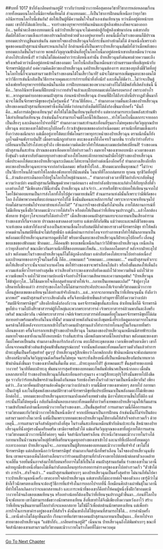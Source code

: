 ##บทที่ 1017 ข้าก็ยังเกลียดท่านอยู่ดี!
ราวกับว่าบทมิวางวายคือสุดยอดวิชาที่วิชาการหล่อหลอมเรือนกายทั้งหมดบนโลกใบนี้มิอาจทัดเทียมได้ ส่วนบทอมตะ...ก็เป็นวิชาการฝึกตนที่เหนือกว่าทุกวิชาอภินิหารบนโลกใบนี้เช่นกัน!
ต่อให้เป็นผู้ที่มีความมั่นใจในตัวเองเช่นเทียนจุน ทว่าเมื่ออยู่ต่อหน้าบทอมตะ เขาก็ยังได้แต่เงียบงัน...
จากร่างของบุรพาจารย์หันเหมินและตู้หลิงเฟยเองก็พอจะมองออกถึง...จุดที่น่าตะลึงของบทอมตะนี้ แม้ว่าป๋ายเสี่ยวฉุนจะไม่เคยต่อสู้กับตู้หลิงเฟยมาก่อน แต่เขากลับสัมผัสได้ถึงความแข็งแกร่งของปราณอีกฝ่ายด้วยตัวเองอยู่หลายครั้ง
ตอนนี้เมื่อในร่างของตนก็มีปราณบทอมตะปรากฏขึ้นมาเช่นกัน ลมหายใจของป๋ายเสี่ยวฉุนจึงถี่กระชั้นอย่างห้ามไม่ได้ ด้านหนึ่งก็เพราะคำพูดของคนเฝ้าสุสานน่าตื่นตระหนกเกินไป อีกด้านหนึ่งก็เป็นเพราะป๋ายเสี่ยวฉุนสัมผัสได้ว่าเมื่อพลังของบทอมตะเกิดขึ้นในร่างกาย พอพลังวิญญาณฟ้าดินที่อยู่ในโลกใบนี้มาอยู่ต่อหน้าเขากลับเหมือนว่าจะลดต่ำลงไประดับหนึ่ง!!
ทว่ามันไม่ได้แค่ลดต่ำกว่าระดับหนึ่งเท่านั้น ป๋ายเสี่ยวฉุนยังค้นพบด้วยความตะลึงพรึงเพริดด้วยว่าเมื่ออยู่ต่อหน้าพลังของอมตะ โลกใบนี้กลับเป็นเหมือนชาวบ้านธรรมดาที่เผชิญหน้ากับจักรพรรดิผู้สูงส่ง!
แค่ความคิดเดียวของป๋ายเสี่ยวฉุน แค่ป๋ายเสี่ยวฉุนต้องการ ตบะของทุกสิ่งมีชีวิตที่อยู่ในโลกใบนี้ก็จะมาผสานรวมเข้าในร่างของตนได้ในเสี้ยววินาที!
แม้จะไม่สามารถเพิ่มพูนตบะของตนได้ ทว่าวิธีการเช่นนี้กลับเป็นวิธีการควบคุมและการกำราบที่น่าทึ่งยิ่งนัก!
และเห็นได้ชัดว่า...ไม่ว่าจะเป็นตู้หลิงเฟยหรือบุรพาจารย์หันเหมินในอดีต การฝึกบทอมตะของพวกนางต่างก็ไม่ได้มีพลังที่เลิศล้ำเช่นนี้ นี่คือ...วิชาอภินิหารซึ่งคนที่ฝึกบทมิวางวายสำเร็จแล้วและฝึกบทอมตะต่อได้ครอบครอง!
เพราะอย่างไรซะ...หากดูตามคำบอกของคนเฝ้าสุสาน ก่อนหน้าป๋ายเสี่ยวฉุน ถ้าคนที่ฝึกได้ถึงระดับนี้ปรากฏตัวขึ้นมาก็น่าจะได้เป็นจักรพรรดิขุยของรุ่นใดรุ่นหนึ่ง!
“ส่วนวิธีที่สอง...” ท่ามกลางความตื่นตะลึงของป๋ายเสี่ยวฉุน เสียงของคนเฝ้าสุสานที่แหบพร่าซึ่งเห็นได้ชัดว่าอ่อนกำลังเต็มทีก็ได้ดังก้องขึ้นมาอีกครั้ง
“นั่นก็คือ...พลังการต่อสู้ของเทียนจุน! ต่อให้ไม่ได้เป็นเทียนจุนที่แท้จริง แต่หากสามารถระเบิดพลังสะท้านฟ้าได้เท่าเทียมกับเทียนจุน ถ้าเช่นนั้นก็จะสามารถโจมตีโลกนี้ให้เปิดออก...ทำให้โลกใบนี้แตกกระจายออกเป็นเสี่ยงๆ และเดินออกไปจากที่นี่!”
ท่ามกลางความสะท้านสะเทือนที่รุนแรงไม่หยุดของจิตวิญญาณป๋ายเสี่ยวฉุน ตบะของเขาได้ฝ่าทะลุไปอีกครั้ง ก้าวเข้าสู่ขอบเขตของก่อกำเนิดอมตะ
ตราผนึกที่สามแข็งแกร่งยิ่งกว่าสองผนึกแรก แต่เมื่ออยู่ภายใต้ตบะที่พัดโหมราวพายุกระหน่ำของป๋ายเสี่ยวฉุน ตราผนึกนั้นก็ยังถูกโจมตีจนพังราบป่นปี้!
เมื่อตราผนึกถูกทำลาย ตบะของเขาก็ยิ่งโคจรเร็วมากขึ้น ราวกับว่าร่างทั้งร่างเปลี่ยนมาเป็นโปร่งโล่งทะลุทั่วถึง เพียงแค่ความคิดเดียวก็ทำให้ลมและเมฆแปดทิศเปลี่ยนสี!
ร่างของคนเฝ้าสุสานสั่นสะท้าน ปราณของเขาเหือดหายไปอย่างรวดเร็ว ลมหายใจของเขาหอบหนัก ดวงตาของเขายิ่งขุ่นมัว แต่เขากลับยังมอบทุกอย่างของตัวเองให้ไหลทะลักทลายผ่านฝ่ามือไปสู่ร่างของป๋ายเสี่ยวฉุน เพื่อประคองให้ตบะของป๋ายเสี่ยวฉุนระเบิดและไต่ทะยานไปอย่างต่อเนื่องอีกครั้ง!
ท่ามกลางเสียงอึกทึก ตบะของป๋ายเสี่ยวฉุนทะยานจากก่อกำเนิดอมตะ ขยับเข้าไปใกล้...ฟ้าอมตะมากขึ้นทุกขณะ!
“ไม่ว่าจะเป็นวิธีการไหนก็ล้วนทำให้โลกต้องพังทลายไปนับแต่นั้น ในนาทีที่โลกถล่มทลาย ทุกคน ทุกชีวิตที่อยู่ที่นี่...ล้วนต้องกระเด็นออกไปอยู่ในโลกใบใหญ่ด้านนอก...” ท่ามกลางช่วงเวลาที่ชีวิตกำลังจะกลับคืนสู่ความว่างเปล่า คนเฝ้าสุสานกัดฟันพูดด้วยความอ่อนแรง คล้ายกำลังอธิบายและแก้ต่างให้กับทุกสิ่งที่ตัวเองทำลงไป!
“มีเพียงสองวิธีนี้เท่านั้น ป๋ายเสี่ยวฉุน แล้วเจ้าว่า...ควรหรือที่ข้าจะปล่อยให้เทียนจุนจากไปโดยใช้ค่าตอบแทนเป็นการส่งโลกทั้งใบไปสู่ความตายเช่นนี้!! ส่วนมารดาแห่งผีนั้นก็เพราะว่ามีพิกัดของโลก ถึงได้พาพวกคนที่ตบะอ่อนแอจากไปได้ ซึ่งนั่นมันคนละหลักการกัน! เพราะหากจะพาเทียนจุนไป ย่อมไม่สามารถพ้นไปจากตาข่ายแห่งโลกได้!”
“ส่วนภารกิจของข้านั้นยังไม่จบสิ้น ภายใต้สถานการณ์ที่ไม่มีเทียนจุนซึ่งฝึกวิชาอมตะมิวางวายได้สำเร็จ หรือต่อให้เป็นแค่ว่าที่เทียนจุนปรากฏตัว...แล้วโลกต้องพังทลาย ข้าผู้อาวุโสจะยอมรับได้อย่างไร!!”
เมื่อเสียงของคนเฝ้าสุสานแทบจะกลายมาเป็นเสียงคำราม ร่างของเขาก็เริ่มจางหาย ปราณของเขาลดลงฮวบฮาบ แต่เขาก็ยังกัดฟัน แม้ว่าตบะและพลังชีวิตของตนจะแห้งขอด แต่เขาก็ยังเอาตัวเองเป็นสะพานเชื่อมโยงกับสมบัติล้ำค่าของราชวงศ์จักรพรรดิขุย ทำให้พลังอาคมด้านในสมบัติที่แม้จะไม่บริสุทธิ์นัก แต่เมื่อผ่านการถ่ายโอนจากร่างกายเขาก็ทำให้มันกลายมาเป็นพลังอมตะที่ป๋ายเสี่ยวฉุนสามารถดูดซับได้!
พริบตานั้นตบะของป๋ายเสี่ยวฉุนก็ฝ่าทะลุไปอีกครั้ง เลื่อนสู่ขอบเขตของฟ้าอมตะ ฟ้าอมตะ...ก็คือคนฟ้า ขอบเขตนี้เหนือเกินกว่าวิถีฟ้าของป๋ายเสี่ยวฉุน เหนือเกินกว่าทุกสิ่งอย่าง!
ขณะเดียวกันตราผนึกที่สี่ของบทอมตะก็พลัน...ระเบิดออกโดยตรง!
หลังจากฝ่าทะลุไปแล้ว พลังอมตะในร่างของป๋ายเสี่ยวฉุนก็ไม่ได้ถูกดึงกลับมา แต่กลับยังคงไต่ทะยานไปอย่างต่อเนื่อง!
และเป้าหมายของการจู่โจมในครั้งนี้ ก็คือ...เทพอมตะ!
“เทพอมตะ...เทพอมตะ...” คนเฝ้าสุสานหัวเราะ ต่อให้เสียงหัวเราะนั้นจะแผ่วเบาแค่ไหน ต่อให้ร่างของเขาจะพร่าเลือนไปแล้ว หรือถึงขั้นแสดงให้เห็นถึงความแห้งเหี่ยวโรยราอย่างสุดขีด ทว่าเสียงหัวเราะของเขากลับยังคงแฝงไว้ด้วยความยินดี แฝงไว้ด้วยความพึงพอใจ แฝงไว้ด้วยความปลงอนิจจังอย่างไร้ซึ่งความเสียดายและความหลุดพ้น!
“ป๋ายเสี่ยวฉุน ให้ข้าผู้อาวุโส...ได้ใช้ลมหายใจเฮือกสุดท้ายมาช่วยให้เจ้า...กลายเป็นเทพอมตะเถิด!”
“ข้าผู้อาวุโสเสียดายก็เพียงแต่ว่า สารบำรุงของโลกใบนี้ไม่สามารถประคับประคองให้เจ้าอาศัยวิชาอมตะมิวางวายเลื่อนสู่ขอบเขตของเทียนจุนได้อย่างแท้จริงอีกแล้ว...แต่...หากจะกลายมาเป็นว่าที่เทียนจุนนั้น ยังถือว่ามากพอ!” คนเฝ้าสุสานหัวเราะเสียงดังลั่น ครั้นจึงยกมือซ้ายขึ้นแล้วทำมุทราชี้ไปยังความว่างเปล่า
“สมบัติจักรพรรดิขุย!”
เสียงอึกทึกดังก้องกังวาน นครจักรรพดิขุยสั่นสะเทือน ต้าเทียนซือก็ดี จักรพรรดิขุยก็ช่าง รวมไปถึงสี่ราชาสวรรค์ผู้ยิ่งใหญ่และพวกพระยาสวรรค์ เจ้าพระยาสวรรค์ล้วนพากันตะลึงพรึงเพริด!
ขณะเดียวกัน เจดีย์พระยาสวรรค์ เจดีย์เจ้าพระยาสวรรค์ทั้งหมดที่อยู่ในนครจักรพรรดิขุยก็ได้ล่มสลายอย่างพร้อมเพรียงกันในนาทีนั้น!
ตามมาด้วยพลังอันน่าตะลึงขุมหนึ่งที่ระเบิดตูมออกมาจากในสามนครด้านใต้ซึ่งหลังจากกระแทกเข้าไปในร่างคนเฝ้าสุสานแล้วก็ทำการถ่ายโอนอยู่ในเรือนกายที่พร่าเลือนของเขา ครั้นจึงกรอกเทเข้าสู่ร่างของป๋ายเสี่ยวฉุน
ในสมองของป๋ายเสี่ยวฉุนเหมือนมีสายฟ้าระเบิด ลมหายใจของเขายิ่งนานก็ยิ่งหอบหนัก ร่างสั่นสะท้าน เมื่อพลังมหาศาลนี้ไหลบ่าเข้ามา พลังอมตะของเขาก็แผ่ไพศาลเปี่ยมล้น ท่ามกลางเสียงเกริกก้องกังวาน ตบะก็ฝ่าทะลุขอบเขต เวลาเพียงพริบตาเดียว เขาก็เลื่อนจากคนฟ้าช่วงต้นเข้าสู่คนฟ้าขั้นสมบูรณ์แบบ!
จากนั้นพลังอมตะทั้งหมดก็มารวมตัวกันแล้วทำการฝ่าทะลุขั้นเป็นครั้งสุดท้าย!
ตูมๆๆ!
ป๋ายเสี่ยวฉุนรู้สึกเพียงว่าโลกพลิกกลับ ฟ้าดินเหมือนจะพังถล่มทลาย เสียงอสนีบาตในจิตวิญญาณดังครืนครั่นไม่หยุด จนกระทั่งเสียงหนึ่งที่เป็นเหมือนเสียงกัมปนาทแหวกฟ้าผ่าดินดังขึ้นมา ร่างของเขาก็พลันสั่นเทิ้ม ตบะ...ฝ่าทะลุออกไป!!
สู่เทพอมตะ!!
ขั้นสุดท้ายของบทมิวางวาย!
วินาทีที่ตบะฝ่าทะลุ พันธนาการสุดท้ายของบทอมตะก็พลันพังพินาศเป็นหน้ากลอง เมื่อมันแหลกสลายไป ร่างของป๋ายเสี่ยวฉุนก็สั่นสะเทือนอย่างรุนแรง ความรู้สึกทะลุปรุโปร่งนั้นขยายไปถึงขีดสุด ราวกับว่าร้อยเส้นชีพจรล้วนเชื่อมถึงกันหมด ร้อยช่องโพรงในร่างล้วนรวมเป็นหนึ่งเดียวกัน!
เพียงแต่ว่า...ถึงเวลาที่คนเฝ้าสุสานต้องคืนสู่ความว่างเปล่าแล้ว ยามนี้มือขวาของเขาค่อยๆ สลายไป กลายมาเป็นเถ้าธุลี และในที่สุดพลังของสมบัติราชวงศ์จักรพรรดิขุยที่แปรเปลี่ยนมาเป็นพลังอมตะก็ไม่เพียงพออีกต่อไป...
บทอมตะของป๋ายเสี่ยวฉุนทะยานมาถึงแค่ครึ่งเทพช่วงต้น มิอาจไต่ทะยานขึ้นไปได้อีก แต่กระนั้นก็ไม่ได้หยุดนิ่ง กลับกันคือมันหอบเอาตบะทั้งหมดที่ต่ำกว่าครึ่งเทพของป๋ายเสี่ยวฉุนให้เริ่มผสานรวมเข้ากับพลังกล้ามเนื้อบทมิวางวายในร่างของเขา...เป็นขั้นสุดท้าย!
การผสานรวมนี้ก็คือการผสานรวมวิชาอมตะกับวิชามิวางวายให้เป็นหนึ่งเดียว!
หากเปลี่ยนมาเป็นการฝึกตน ถ้าเช่นนั้นก็ไม่จำเป็นต้องผสานรวมอย่างในเวลานี้ แต่นี่เป็นเพราะบทอมตะของป๋ายเสี่ยวฉุนใช้ทางลัดให้สำเร็จอย่างรวดเร็ว ด้วยเหตุนี้...การผสานรวมจึงสำคัญอย่างถึงที่สุด
ในร่างสั่นสะเทือนเหมือนฟ้ากับดินปะทะกัน สีหน้าของป๋ายเสี่ยวฉุนที่นั่งอยู่ตรงนั้นเครียดขรึม เขามิอาจขยับตัวได้ แม้แต่จิตวิญญาณของเขาที่อยู่ภายใต้การผสานรวมวิชาอมตะมิวางวายนี้ก็ยังค่อยๆ จมดิ่ง จิตสำนึกเริ่มพร่าเลือน ประหนึ่งวิชาอมตะมิวางวายในร่างได้กลายมาเป็นน้ำวนขนาดใหญ่ยักษ์ที่เตรียมจะดูดทุกอย่างของเขาเข้าไป และนาทีที่เปลือกทั้งหมดถูกกะเทาะออกมา ป๋ายเสี่ยวฉุนก็จะ...กลายมาเป็นผู้สืบทอดของบทอมตะมิวางวายที่แท้จริง!
เขาไม่ใช่จักรพรรดิขุย แต่กลับเหนือกว่าจักรพรรดิขุย!
ท่ามกลางจิตสำนึกที่พร่าเลือน ในใจของป๋ายเสี่ยวฉุนซับซ้อน เขาพอจะมองเห็นได้อย่างเลือนรางว่าร่างคนเฝ้าสุสานที่กำลังจางหายไปต่อหน้าต่อตาตัวเองคล้ายจะคลี่ยิ้ม รอยยิ้มนั้นอาจส่งมาให้กับตนหรืออาจไม่ใช่ก็เป็นได้
คนเฝ้าสุสานแย้มยิ้ม ร่างของเขาในเวลานี้คล้ายถูกมือข้างหนึ่งที่มองไม่เห็นกำลังลบเลือนทุกร่องรอยการดำรงอยู่ของเขาไปอย่างรวดเร็ว
“ตัวข้าได้ทำ ภารกิจ...สำเร็จแล้ว...” คนเฝ้าสุสานพึมพำเบาๆ มองป๋ายเสี่ยวฉุนเป็นครั้งสุดท้าย ไม่นานก็หันไปคารวะป๋ายเสี่ยวฉุนหนึ่งครั้ง
เขาละอายใจต่อป๋ายเสี่ยวฉุน แต่เขากลับไม่ละอายต่อใจของตัวเอง เขารู้ดีว่าไม่ช้าก็เร็วนักพรตทงเทียนจะต้องรู้วิธีการที่แท้จริงในการออกไปจากที่นี่ ก็เหมือนศึกล้างเผ่าพันธุ์ในเวลานี้ที่ทำให้โลกเกิดลางว่าจะแตกสลายแล้ว
และภาระหน้าที่ของเขาก็คือทำให้คนผู้หนึ่งซึ่งฝึกวิชาอมตะมิวางวายได้จนถึงขอบเขตเทียนจุน หรืออย่างน้อยก็ต้องเป็นว่าที่เทียนจุนปรากฎตัวขึ้นมา...ก่อนที่โลกใบนี้จะพังทลาย
เขาไม่สามารถขัดขวางนักพรตทงเทียน สิ่งที่เขาทำได้จึงมีเพียงทิ้งความหวังเอาไว้ สร้างว่าที่เทียนจุนขึ้นมายามที่โลกกำลังจะแหลกสลาย ไม่ใช่มีไว้เพื่อต่อต้านนักพรตทงเทียน แต่เพื่อทำภารกิจในการเขาดำรงอยู่ของเขาให้สำเร็จ
ดังนั้นเขาถึงได้ใช้ทุกคนที่สามารถใช้ได้...
การคำนับครั้งนี้...เขานิ่งค้างไม่ได้ลุกขึ้นมาอีก เรือนกายที่แก่ชราของคนเฝ้าสุสานกลายมาเป็นฝุ่นผง...ที่หายไปจากสายตาของป๋ายเสี่ยวฉุน
“แต่ข้าก็ยัง...เกลียดท่านอยู่ดี!” เนิ่นนาน ป๋ายเสี่ยวฉุนถึงได้พึมพำเบาๆ ขณะที่จิตสำนึกของเขาผสานรวมกับวิชาอมตะมิวางวายในร่างโดยที่ไม่อาจควบคุม


------






[Go To Next Chapter]( ./164.md)